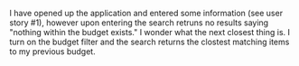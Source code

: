 I have opened up the application and entered some information (see user story #1), however upon entering the search retruns no results saying "nothing within the budget exists." I wonder what the next closest thing is. I turn on the budget filter and the search returns the clostest matching items to my previous budget.
